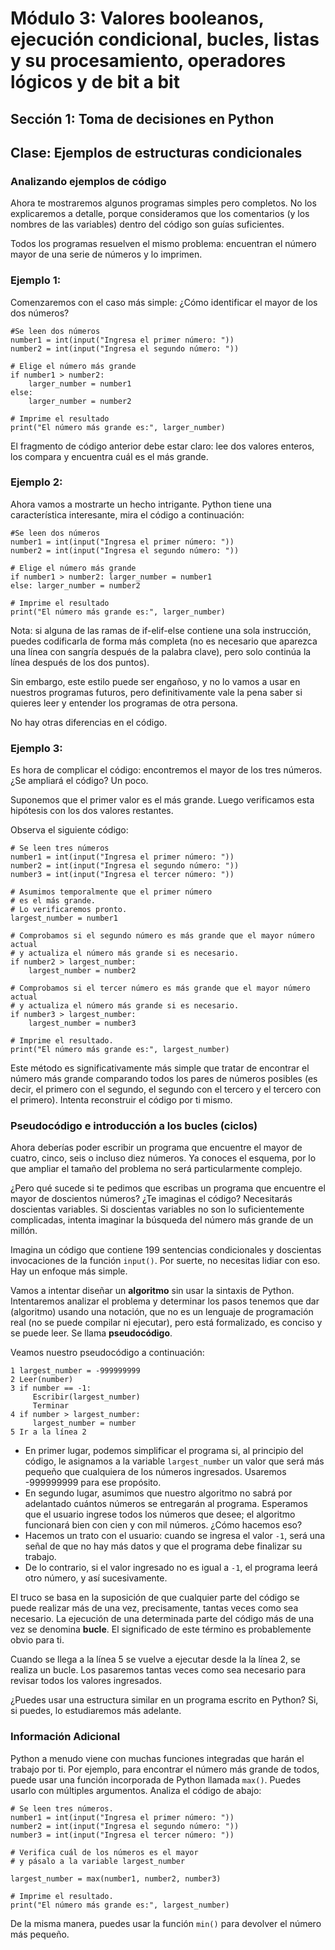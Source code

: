 # Módulo 3: Valores booleanos, ejecución condicional, bucles, listas y su procesamiento, operadores lógicos y de bit a bit
## Sección 1: Toma de decisiones en Python
## Clase: Ejemplos de estructuras condicionales

### Analizando ejemplos de código

Ahora te mostraremos algunos programas simples pero completos. No los explicaremos a detalle, porque consideramos que los comentarios (y los nombres de las variables) dentro del código son guías suficientes.

Todos los programas resuelven el mismo problema: encuentran el número mayor de una serie de números y lo imprimen.

### Ejemplo 1:

Comenzaremos con el caso más simple: ¿Cómo identificar el mayor de los dos números?

```
#Se leen dos números
number1 = int(input("Ingresa el primer número: "))
number2 = int(input("Ingresa el segundo número: "))

# Elige el número más grande
if number1 > number2:
    larger_number = number1
else:
    larger_number = number2

# Imprime el resultado
print("El número más grande es:", larger_number)
```

El fragmento de código anterior debe estar claro: lee dos valores enteros, los compara y encuentra cuál es el más grande.

### Ejemplo 2:

Ahora vamos a mostrarte un hecho intrigante. Python tiene una característica interesante, mira el código a continuación:

```
#Se leen dos números
number1 = int(input("Ingresa el primer número: "))
number2 = int(input("Ingresa el segundo número: "))

# Elige el número más grande
if number1 > number2: larger_number = number1
else: larger_number = number2

# Imprime el resultado
print("El número más grande es:", larger_number)
```

Nota: si alguna de las ramas de if-elif-else contiene una sola instrucción, puedes codificarla de forma más completa (no es necesario que aparezca una línea con sangría después de la palabra clave), pero solo continúa la línea después de los dos puntos).

Sin embargo, este estilo puede ser engañoso, y no lo vamos a usar en nuestros programas futuros, pero definitivamente vale la pena saber si quieres leer y entender los programas de otra persona.

No hay otras diferencias en el código.

### Ejemplo 3:

Es hora de complicar el código: encontremos el mayor de los tres números. ¿Se ampliará el código? Un poco.

Suponemos que el primer valor es el más grande. Luego verificamos esta hipótesis con los dos valores restantes.

Observa el siguiente código:

```
# Se leen tres números
number1 = int(input("Ingresa el primer número: "))
number2 = int(input("Ingresa el segundo número: "))
number3 = int(input("Ingresa el tercer número: "))

# Asumimos temporalmente que el primer número
# es el más grande.
# Lo verificaremos pronto.
largest_number = number1

# Comprobamos si el segundo número es más grande que el mayor número actual
# y actualiza el número más grande si es necesario.
if number2 > largest_number:
    largest_number = number2

# Comprobamos si el tercer número es más grande que el mayor número actual
# y actualiza el número más grande si es necesario.
if number3 > largest_number:
    largest_number = number3

# Imprime el resultado.
print("El número más grande es:", largest_number)
```

Este método es significativamente más simple que tratar de encontrar el número más grande comparando todos los pares de números posibles (es decir, el primero con el segundo, el segundo con el tercero y el tercero con el primero). Intenta reconstruir el código por ti mismo.

### Pseudocódigo e introducción a los bucles (ciclos)

Ahora deberías poder escribir un programa que encuentre el mayor de cuatro, cinco, seis o incluso diez números. Ya conoces el esquema, por lo que ampliar el tamaño del problema no será particularmente complejo.

¿Pero qué sucede si te pedimos que escribas un programa que encuentre el mayor de doscientos números? ¿Te imaginas el código? Necesitarás doscientas variables. Si doscientas variables no son lo suficientemente complicadas, intenta imaginar la búsqueda del número más grande de un millón.

Imagina un código que contiene 199 sentencias condicionales y doscientas invocaciones de la función `input()`. Por suerte, no necesitas lidiar con eso. Hay un enfoque más simple.

Vamos a intentar diseñar un **algoritmo** sin usar la sintaxis de Python. Intentaremos analizar el problema y determinar los pasos tenemos que dar (algoritmo) usando una notación, que no es un lenguaje de programación real (no se puede compilar ni ejecutar), pero está formalizado, es conciso y se puede leer. Se llama **pseudocódigo**.


Veamos nuestro pseudocódigo a continuación:

```
1 largest_number = -999999999
2 Leer(number)
3 if number == -1:
     Escribir(largest_number)
     Terminar
4 if number > largest_number:
     largest_number = number
5 Ir a la línea 2
```

* En primer lugar, podemos simplificar el programa si, al principio del código, le asignamos a la variable `largest_number` un valor que será más pequeño que cualquiera de los números ingresados. Usaremos -999999999 para ese propósito.
* En segundo lugar, asumimos que nuestro algoritmo no sabrá por adelantado cuántos números se entregarán al programa. Esperamos que el usuario ingrese todos los números que desee; el algoritmo funcionará bien con cien y con mil números. ¿Cómo hacemos eso?
* Hacemos un trato con el usuario: cuando se ingresa el valor `-1`, será una señal de que no hay más datos y que el programa debe finalizar su trabajo.
* De lo contrario, si el valor ingresado no es igual a `-1`, el programa leerá otro número, y así sucesivamente.

El truco se basa en la suposición de que cualquier parte del código se puede realizar más de una vez, precisamente, tantas veces como sea necesario. La ejecución de una determinada parte del código más de una vez se denomina **bucle**. El significado de este término es probablemente obvio para ti.

Cuando se llega a la línea 5 se vuelve a ejecutar desde la la línea 2, se realiza un bucle. Los pasaremos tantas veces como sea necesario para revisar todos los valores ingresados.

¿Puedes usar una estructura similar en un programa escrito en Python? Si, si puedes, lo estudiaremos más adelante.

### Información Adicional

Python a menudo viene con muchas funciones integradas que harán el trabajo por ti. Por ejemplo, para encontrar el número más grande de todos, puede usar una función incorporada de Python llamada `max()`. Puedes usarlo con múltiples argumentos. Analiza el código de abajo:

```
# Se leen tres números.
number1 = int(input("Ingresa el primer número: "))
number2 = int(input("Ingresa el segundo número: "))
number3 = int(input("Ingresa el tercer número: "))

# Verifica cuál de los números es el mayor
# y pásalo a la variable largest_number
    
largest_number = max(number1, number2, number3)

# Imprime el resultado.
print("El número más grande es:", largest_number)
```

De la misma manera, puedes usar la función `min()` para devolver el número más pequeño. 